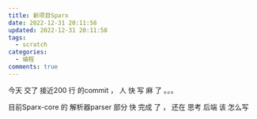 ```yaml
---
title: 新项目Sparx
date: 2022-12-31 20:11:58
updated: 2022-12-31 20:11:58
tags:
  - scratch
categories:
  - 编程
comments: true
---
```

 今天﻿ 交了 接近200 行 的commit ，  人 快 写 麻 了  。。。

 目前﻿Sparx-core 的 解析器parser 部分 快 完成 了 ， 还在  思考 后端 该  怎么写